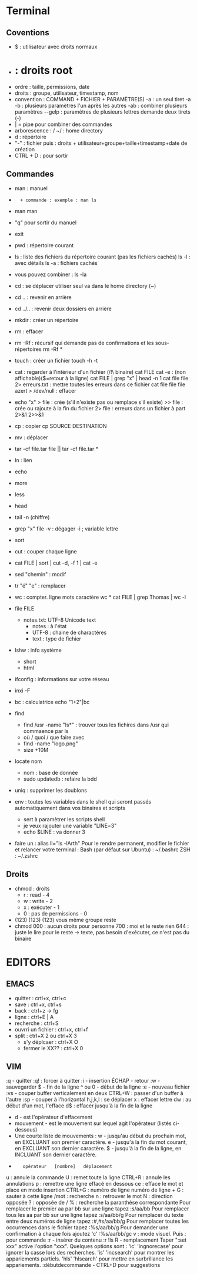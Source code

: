 # Terminal
## Coventions
- $ : utilisateur avec droits normaux
- # : droits root
- ordre : taille, permissions, date
- droits : groupe, utilisateur, timestamp, nom
- convention : COMMAND + FICHIER + 	PARAMÈTRE(S)
									-a : un seul tiret
									-a -b : plusieurs paramètres l'un après les autres
									-ab : combiner plusieurs paramètres
									--gelp : paramètres de plusieurs lettres demande deux tirets (-)
- | = pipe pour combiner des commandes
- arborescence : /
	~/ : home directory
- d : répértoire
- "-" : fichier
	puis : droits + utilisateur+groupe+taille+timestamp+date de création
- CTRL + D : pour sortir

## Commandes
- 	man : manuel
- 		+ commande : exemple : man ls
- 	man man
- "q" pour sortir du manuel
- exit
- pwd : répertoire courant
- 	ls : liste des fichiers du répertoire courant (pas les fichiers cachés)
	ls -l : avec détails
	ls -a : fichiers cachés
- vous pouvez combiner : ls -la
- cd : se déplacer
		utiliser seul va dans le home directory (~)
- cd .. : revenir en arrière
- cd ../.. : revenir deux dossiers en arrière
- mkdir : créer un répertoire
- rm : effacer
- 	rm -Rf : récursif qui demande pas de confirmations et les sous-répertoires
	rm -Rf *
- touch : créer un fichier
	touch -h -t
- 	cat : regarder à l'intérieur d'un fichier (/!\ binaire)
	cat FILE
	cat -e : (non affichable)($=retour à la ligne)
	cat FILE | grep "x" | head -n 1
	cat file file 2> erreurs.txt : mettre toutes les erreurs dans ce fichier
	cat file file file azert > /dev/null : effacer
- echo "x" 	> file : crée (s'il n'existe pas ou remplace s'il existe)
			>> file : crée ou rajoute à la fin du fichier
			2> file : erreurs dans un fichier à part
			2>&1
			2>>&1

- cp : copier
	cp SOURCE DESTINATION
- mv : déplacer
- tar -cf file.tar file || tar -cf file.tar *
- ln : lien
- echo
- more
- less
- head
- tail -n (chiffre)
- grep "x" file
	-v : dégager
	-i ; variable lettre
- sort
- cut : couper chaque ligne
- cat FILE | sort | cut -d, -f 1 | cat -e
- sed "chemin" : modif
- tr "é" "e" : remplacer
- wc : compter. ligne mots caractère
	wc *
	cat FILE | grep Thomas | wc -l
- file FILE
	- notes.txt: UTF-8 Unicode text
		- notes : à l'état
		- UTF-8 : chaine de charactères
		- text : type de fichier
- lshw : info système
	- short
	- html
- ifconfig : informations sur votre réseau
- inxi -F
- bc : calculatrice
	echo "1+2"|bc
- find
	- find /usr -name "ls*" : trouver tous les fichires dans /usr qui commaence par ls
	- où / quoi / que faire avec
	- find -name "logo.png"
	- size +10M


- locate nom
	- nom : base de donnée
	- sudo updatedb : refaire la bdd

- uniq : supprimer les doublons
- env : toutes les variables dans le shell qui seront passés automatiquement dans vos binaires et scripts
	- sert à paramètrer les scripts shell
	- je veux rajouter une variable "LINE=3"
	- echo $LINE : va donner 3




- faire un : alias ll="ls -lArth"
	Pour le rendre permanent, modifier le fichier et relancer votre terminal :
	Bash (par défaut sur Ubuntu) : ~/.bashrc 
	ZSH : ~/.zshrc



## Droits
- chmod : droits
	* r : read 				- 4
	* w : write 				- 2
	* x : exécuter			- 1
	* 0 : pas de permissions 	- 0
- 	(123) 		(123) 			(123)
	vous		même groupe		reste
- chmod 	000 : aucun droits pour personne
			700 : moi et le reste rien
			644 : juste le lire pour le reste
			-> texte, pas besoin d'exécuter, ce n'est pas du binaire






# EDITORS
## EMACS
- quitter : crtl+x, ctrl+c
- save : ctrl+x, ctrl+s
- back : ctrl+z -> fg
- ligne : ctrl+E | A
- recherche : ctrl+S
- ouvrri un fichier : ctrl+x, ctrl+f
- split : ctrl+X 2 ou ctrl+X 3
	- s'y déplcaer : ctrl+X O
	- fermer le XX?? : ctrl+X 0





## VIM
:q - quitter
:q! : forcer à quitter
:i - insertion
ÉCHAP - retour
:w - sauvegarder
$ - fin de la ligne
^ ou 0 - début de la ligne
:e - nouveau fichier
:vs - couper buffer verticalement en deux
CTRL+W : passer d'un buffer à l'autre
:sp - couper à l'horizontal
h,j,k,l : se déplacer
x : effacer lettre
dw : au début d'un mot, l'efface
d$ : effacer jusqu'à la fin de la ligne
-	d         - est l'opérateur d'effacement
-	mouvement - est le mouvement sur lequel agit l'opérateur (listés
                ci-dessous)
-	Une courte liste de mouvements :
    w - jusqu'au début du prochain mot, en EXCLUANT son premier caractère.
    e - jusqu'à la fin du mot courant, en EXCLUANT son dernier caractère.
    $ - jusqu'à la fin de la ligne, en INCLUANT son dernier caractère.
-        opérateur   [nombre]   déplacement
u : annule la commande
U : remet toute la ligne
CTRL+R : annule les annulations
p : remettre une ligne effacé en dessous
ce : efface le mot et place en mode insertion
CTRL+G : numéro de ligne
numéro de ligne + G : sauter à cette ligne
/mot : recherche
	n : retrouver le mot
	N : direction opposée
	? : opposée de /
% : recherche la paranthèse correspondante
Pour remplacer le premier aa par bb sur une ligne tapez     :s/aa/bb
     Pour remplacer tous les aa par bb sur une ligne tapez       :s/aa/bb/g
     Pour remplacer du texte entre deux numéros de ligne tapez   :#,#s/aa/bb/g
     Pour remplacer toutes les occurrences dans le fichier tapez :%s/aa/bb/g
     Pour demander une confirmation à chaque fois ajoutez 'c'    :%s/aa/bb/gc
v : mode visuel. Puis : pour commande
:r - insérer du contenu
	:r !ls
R - remplacement
Taper  ":set xxx"  active l'option "xxx". Quelques options sont :
        'ic'  'ingnorecase' pour ignorer la casse lors des recherches.
        'is'  'incsearch'   pour montrer les appariements partiels.
        'hls' 'hlsearch'    pour mettre en surbrillance les appariements.
:débutdecommande - CTRL+D pour suggestions